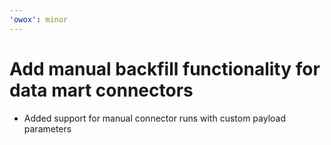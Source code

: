 ```yaml
---
'owox': minor
---
```


# Add manual backfill functionality for data mart connectors

- Added support for manual connector runs with custom payload parameters
